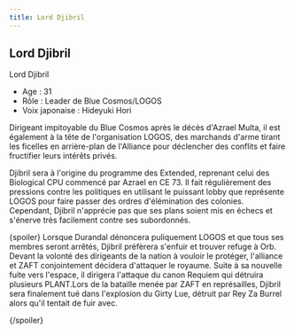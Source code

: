 ```yaml
---
title: Lord Djibril
---
```


Lord Djibril
------------

Lord Djibril


- Age : 31  
- Rôle : Leader de Blue Cosmos/LOGOS  
- Voix japonaise : Hideyuki Hori


Dirigeant impitoyable du Blue Cosmos après le décès d'Azrael Multa, il est également à la tête de l'organisation LOGOS, des marchands d'arme tirant les ficelles en arrière-plan de l'Alliance pour déclencher des conflits et faire fructifier leurs intérêts privés.


Djibril sera à l'origine du programme des Extended, reprenant celui des Biological CPU commencé par Azrael en CE 73. Il fait régulièrement des pressions contre les politiques en utilisant le puissant lobby que représente LOGOS pour faire passer des ordres d'élémination des colonies. Cependant, Djibril n'apprécie pas que ses plans soient mis en échecs et s'énerve très facilement contre ses subordonnés.


{spoiler}
Lorsque Durandal dénoncera puliquement LOGOS et que tous ses membres seront arrêtés, Djibril préfèrera s'enfuir et trouver refuge à Orb. Devant la volonté des dirigeants de la nation à vouloir le protéger, l'alliance et ZAFT conjointement décidera d'attaquer le royaume. Suite à sa nouvelle fuite vers l'espace, il dirigera l'attaque du canon Requiem qui détruira plusieurs PLANT.Lors de la bataille menée par ZAFT en représailles, Djibril sera finalement tué dans l'explosion du Girty Lue, détruit par Rey Za Burrel alors qu'il tentait de fuir avec.


{/spoiler}